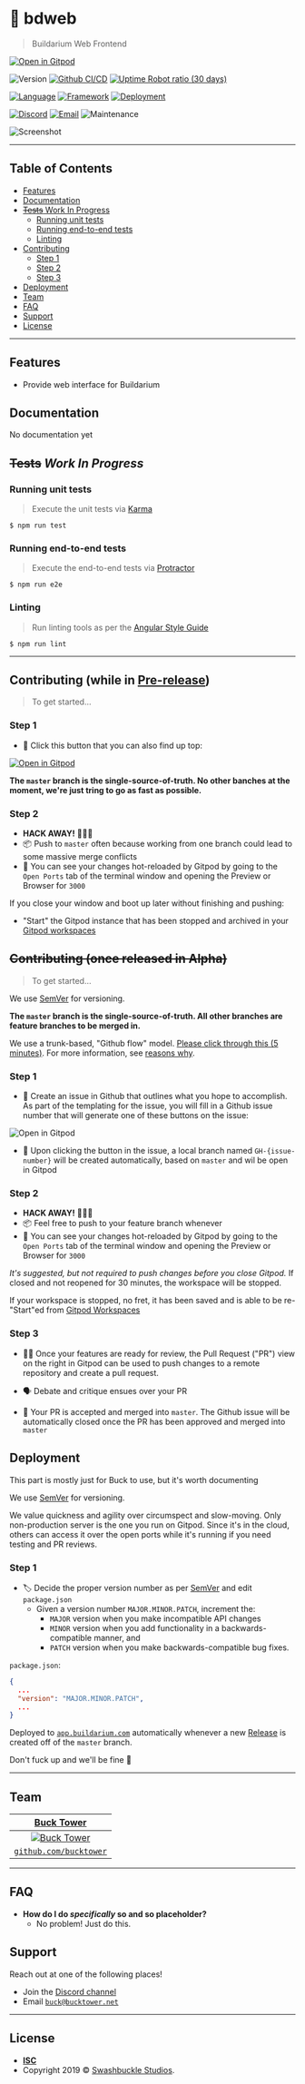 <!-- omit in toc -->
# 🧱 bdweb

> Buildarium Web Frontend

[![Open in Gitpod](https://gitpod.io/button/open-in-gitpod.svg)](https://gitpod.io/#https://github.com/swshbkl/bdweb)

![Version](https://img.shields.io/github/v/tag/swshbkl/bdweb)
[![Github CI/CD](https://img.shields.io/github/workflow/status/swshbkl/bdweb/Build%20and%20Deploy)](https://github.com/swshbkl/bdweb/actions?query=workflow%3A%22Build+and+Deploy%22)
[![Uptime Robot ratio (30 days)](https://img.shields.io/uptimerobot/ratio/m783955965-e5db60416f7b9b7124c694ae.svg)](https://status.swashbuckle.dev)

[![Language](https://img.shields.io/badge/language-typescript-2B4F7E.svg?longCache=true)](https://www.typescriptlang.org/docs/handbook/typescript-in-5-minutes.html/)
[![Framework](https://img.shields.io/badge/framework-react-67DBF9.svg?longCache=true)](https://reactjs.org/docs/getting-started.html)
[![Deployment](https://img.shields.io/badge/deployment-firebase-FECA41.svg?longCache=true)](https://firebase.google.com/docs/hosting)

[![Discord](https://img.shields.io/discord/649868467893305346)](https://indiecasa.slack.com/app_redirect?channel=icweb)
[![Email](https://img.shields.io/badge/email-buck-blue.svg?longCache=true)](mailto:buck@bucktower.net)
![Maintenance](https://img.shields.io/maintenance/yes/2019.svg?style=flat-square)

![Screenshot](https://i.imgur.com/WSahR2w.jpg)

---

<!-- omit in toc -->
## Table of Contents

- [Features](#features)
- [Documentation](#documentation)
- [~~Tests~~ Work In Progress](#tests-work-in-progress)
  - [Running unit tests](#running-unit-tests)
  - [Running end-to-end tests](#running-end-to-end-tests)
  - [Linting](#linting)
- [Contributing](#contributing)
  - [Step 1](#step-1)
  - [Step 2](#step-2)
  - [Step 3](#step-3)
- [Deployment](#deployment)
- [Team](#team)
- [FAQ](#faq)
- [Support](#support)
- [License](#license)

---

## Features

- Provide web interface for Buildarium

## Documentation

No documentation yet

## ~~Tests~~ *Work In Progress*

### Running unit tests

> Execute the unit tests via [Karma](https://karma-runner.github.io)

```shell
$ npm run test
```

### Running end-to-end tests

> Execute the end-to-end tests via [Protractor](http://www.protractortest.org/)

```shell
$ npm run e2e
```

### Linting

> Run linting tools as per the [Angular Style Guide](https://angular.io/guide/styleguide)

```shell
$ npm run lint
```

---

## Contributing (while in [Pre-release](https://github.com/swshbkl/bdweb/releases))

> To get started...

### Step 1

- 👯 Click this button that you can also find up top:

[![Open in Gitpod](https://gitpod.io/button/open-in-gitpod.svg)](https://gitpod.io/#https://github.com/swshbkl/kbweb)

**The `master` branch is the single-source-of-truth. No other banches at the moment, we're just tring to go as fast as possible.**

### Step 2

- **HACK AWAY!** 🔨🔨🔨
- 📦 Push to `master` often because working from one branch could lead to some massive merge conflicts
- 👀 You can see your changes hot-reloaded by Gitpod by going to the `Open Ports` tab of the terminal window and opening the Preview or Browser for `3000`

If you close your window and boot up later without finishing and pushing:

- "Start" the Gitpod instance that has been stopped and archived in your [Gitpod workspaces](https://gitpod.io/workspaces/)

## ~~Contributing (once released in Alpha)~~

> To get started...

We use [SemVer](https://semver.org/) for versioning.

**The `master` branch is the single-source-of-truth. All other branches are feature branches to be merged in.**

We use a trunk-based, "Github flow" model. [Please click through this (5 minutes)](https://guides.github.com/introduction/flow/).
For more information, see [reasons why](https://githubflow.github.io/).

### Step 1

- 👯 Create an issue in Github that outlines what you hope to accomplish.
As part of the templating for the issue, you will fill in a Github issue number that will generate one of these buttons on the issue:

![Open in Gitpod](https://gitpod.io/button/open-in-gitpod.svg)

- 🌱 Upon clicking the button in the issue, a local branch named `GH-{issue-number}` will be created automatically, based on `master` and wil be open in Gitpod

### Step 2

- **HACK AWAY!** 🔨🔨🔨
- 📦 Feel free to push to your feature branch whenever
- 👀 You can see your changes hot-reloaded by Gitpod by going to the `Open Ports` tab of the terminal window and opening the Preview or Browser for `3000`

*It's suggested, but not required to push changes before you close Gitpod.* If closed and not reopened for 30 minutes, the workspace will be stopped.

If your workspace is stopped, no fret, it has been saved and is able to be re-"Start"ed from [Gitpod Workspaces](https://gitpod.io/workspaces/)

### Step 3


- 👨‍🍳 Once your features are ready for review, the Pull Request ("PR") view on the right in Gitpod can be used to push changes to a remote repository and create a pull request.

- 🗣 Debate and critique ensues over your PR

- 🔀 Your PR is accepted and merged into `master`. The Github issue will be automatically closed once the PR has been approved and merged into `master`

## Deployment

This part is mostly just for Buck to use, but it's worth documenting

We use [SemVer](https://semver.org/) for versioning.

We value quickness and agility over circumspect and slow-moving.
Only non-production server is the one you run on Gitpod.
Since it's in the cloud, others can access it over the open ports while it's running if you need testing and PR reviews.


### Step 1

- 🏷 Decide the proper version number as per [SemVer](https://semver.org/) and edit `package.json`
    - Given a version number `MAJOR.MINOR.PATCH`, increment the:
        - `MAJOR` version when you make incompatible API changes
        - `MINOR` version when you add functionality in a backwards-compatible manner, and
        - `PATCH` version when you make backwards-compatible bug fixes.

`package.json`:

```json
{
  ...
  "version": "MAJOR.MINOR.PATCH",
  ...
}
```

Deployed to [`app.buildarium.com`](https://app.buildarium.com) automatically whenever a new [Release](https://github.com/swshbkl/bdweb/releases) is created off of the `master` branch.

Don't fuck up and we'll be fine 🤗

---

## Team

| [**Buck Tower**](https://bucktower.net) |
| :---: |
| [![Buck Tower](https://avatars1.githubusercontent.com/u/1170938?v=3&s=200)](https://bucktower.net)|
| [`github.com/bucktower`](https://github.com/bucktower) |

---

## FAQ

- **How do I do *specifically* so and so placeholder?**
  - No problem! Just do this.

## Support

Reach out at one of the following places!

- Join the [Discord channel](https://discordapp.com/channels/649868467893305346/649868575049252865)
- Email [`buck@bucktower.net`](mailto:buck@bucktower.net)

---

## License

- **[ISC](https://opensource.org/licenses/ISC)**
- Copyright 2019 © [Swashbuckle Studios](https://swashbuckle.dev).
